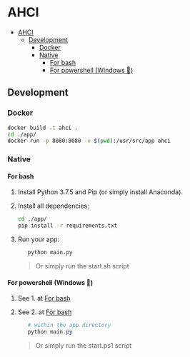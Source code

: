 # AHCI

- [AHCI](#ahci)
  - [Development](#development)
    - [Docker](#docker)
    - [Native](#native)
      - [For bash](#for-bash)
      - [For powershell (Windows 🎉)](#for-powershell-windows-%f0%9f%8e%89)

## Development

### Docker

```bash
docker build -t ahci .
cd ./app/
docker run -p 8080:8080 -v $(pwd):/usr/src/app ahci
```

### Native

#### For bash

1. Install Python 3.7.5 and Pip (or simply install Anaconda).

2. Install all dependencies:

   ```bash
   cd ./app/
   pip install -r requirements.txt
   ```

3. Run your app:

   ```bash
      python main.py
   ```

   > Or simply run the start.sh script

#### For powershell (Windows 🎉)

1. See 1. at [For bash](#for-bash)

2. See 2. at [For bash](#for-bash)

   ```powershell
      # within the app directory
      python main.py
   ```

   > Or simply run the start.ps1 script
